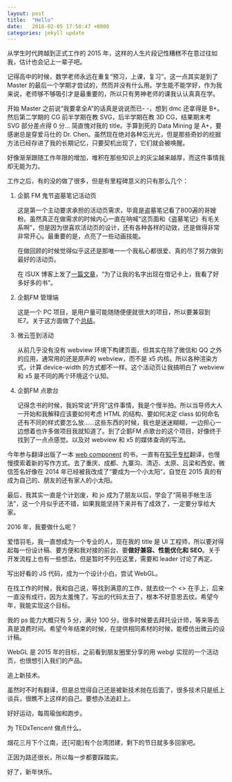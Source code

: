 ```yaml
---
layout: post
title:  "Hello"
date:   2016-02-05 17:50:47 +0800
categories: jekyll update
---
```


从学生时代跨越到正式工作的 2015 年，这样的人生片段记性糟糕不在意过往如我，估计也会记上一辈子吧。



记得高中的时候，数学老师永远在重复“预习，上课，复习”，这一点其实是到了 Master 的最后一个学期才尝试的，然而并没有什么用。学生能不能学好，作为我来说，老师够不够吸引才是最重要的，所以只有男神老师的课我认认真真在学。



开始 Master 之前说“我要拿全A”的话真是说说而已- -，想到 dmc 还拿得是 B+。然后第二学期的 CG 前半学期在教 SVG，后半学期在教 3D CG，结果期末考 SVG 部分差点得 0 分... 简直愧对我的 title。手算到死的 Data Mining 是 A+，要感谢总是穿爱马仕的 Dr. Chen。虽然现在绝对各种忘光光，但是那些奇妙的挖掘方法已经存进了我的长期记忆，只要契机出现了，它们就会被唤醒。



好像渐渐跟随工作年限的增加，堆积在那些知识上的灰尘越来越厚，而这件事情我却无能为力。



工作之后，有的没的做了很多，但是有里程碑意义的只有那么几个：

1. 企鹅 FM 鬼节盗墓笔记活动页
   
   这是第一个主动要求承担的活动页需求，毕竟是盗墓笔记看了800遍的哥嫂粉。虽然真正在做需求的时候内心一直在呐喊“这页面和《盗墓笔记》有毛关系啊”，但是因为很喜欢活动页的设计，还有各种各样的动效，还是做得非常非常开心。最重要的是，点亮了一些动画技能。
   
   在做回顾的时候觉得似乎这还是那唯一一个我私心都很爱、真的尽了努力做到最好的活动页。
   
   在 ISUX 博客上发了[一篇文章](http://isux.tencent.com/spirit-festival-act-summary.html)，“为了让我的名字出现在借记卡上，我看了好多好多的书”。
   
2. 企鹅FM 管理端
   
   这是一个 PC 项目，是用户量可能随随便便就很大的项目，所以要兼容到 IE7。关于这方面做了个[总结](http://app.yinxiang.com/l/ABQI3-k89thGO45_-1obuIse-ZsYQwOEWrE/)。
   
3. 微云签到活动
   
   从前几乎没有没有 webview 环境下构建页面，但其实在除了微信和 QQ 之外的应用，通常用的还是原声的 webview，而不是 x5 内核。所以各种渲染方式，计算 device-width 的方式都不一样。这个活动页让我搞明白了 webview 和 x5 是不同的两个环境这个认知。
   
4. 企鹅FM 点歌台
   
   记得念书的时候，我妈常说“开窍”这件事情，我是个慢半拍。所以当导师大人一开始和我解释应该要如何考虑 HTML 的结构、要如何决定 class 如何命名还有不同的样式要怎么放……这些东西的时候，我也是迷迷糊糊，一边担心一边想着也许多做项目我就知道了。到了企鹅FM 点歌台的这个项目，好像终于找到了一点点感觉。以及对 webview 和 x5 的媒体查询的写法。



今年参与翻译出版了一本 [web component](http://www.amazon.cn/Web-Component%E5%AE%9E%E6%88%98-%E6%8E%A2%E7%B4%A2PolymerJS-Mozilla-Brick-Bosonic%E4%B8%8EReactJS%E6%A1%86%E6%9E%B6-%E6%A1%91%E8%BF%AA%E6%99%AE%C2%B7%E5%BA%93%E9%A9%AC%E5%B0%94%C2%B7%E5%B8%95%E7%89%B9%E5%B0%94/dp/B017BVR54Y/ref=sr_1_1?ie=UTF8&qid=1452574811&sr=8-1&keywords=web+component+%E5%AE%9E%E6%88%98) 的书，一直有在[知乎专栏](http://zhuanlan.zhihu.com/FrontendMagazine)翻译，也慢慢摸索着新的写作方式。去了重庆、成都、九寨沟、清迈、太原、吕梁和西安。微信签名好像在 2014 年已经被我改成了“要成为一个小太阳”，自觉在 2015 真的有成为自己的、朋友的还有家人的小太阳。



最后，我其实一直是个计划废，和 jo 成为了朋友以后，学会了“简易手帐生活法”，这一个月似乎还不错，如果我能坚持下来并有了成效了，一定要分享给大家。



2016 年，我要做什么呢？



爱惜羽毛，我一直想成为一个专业的人，现在我的 title 是 UI 工程师，所以要对得起每一份设计稿、要方便和我对接的前台、要**做好兼容、性能优化和 SEO**。关于开发流程上也有一些想法，但是暂时不列在这里，需要和 leader 讨论了再定。



写出好看的 JS 代码，成为一个设计小白。尝试 WebGL。

在找工作的时候，我和自己说，等找到满意的工作，就去纹一个 <> 在手上，后来一直没有成行，因为太羞愧了。写出的代码太丑了，根本不好意思去纹。希望今年，我能实现这个目标。

我的 ps 能力大概只有 5 分，满分 100 分。很多时候要去拜托设计师，等来等去真是浪费时间。希望今年结束的时候，在提供相同素材的时候，能模仿出微云的设计稿。

WebGL 是 2015 年的目标，之前看到朋友圈里分享的用 webgl 实现的一个活动页，也很想引入我们的产品。





追上新技术。

虽然时不时有翻译，但是总觉得自己还是被新技术抛在后面了，很多技术只是纸上谈兵，很瞧不上这样的自己。要想办法追赶上。



好好运动，每周瑜伽和跑步。



为 TEDxTencent 做点什么。



烟花三月下个江南，还[可能]有个台湾团建，剩下的节日就多多回家吧。



正因为路还很长，所以每一步都要踩踏实。







好了，新年快乐。



[jekyll-docs]: http://jekyllrb.com/docs/home
[jekyll-gh]: https://github.com/jekyll/jekyll
[jekyll-talk]: https://talk.jekyllrb.com/